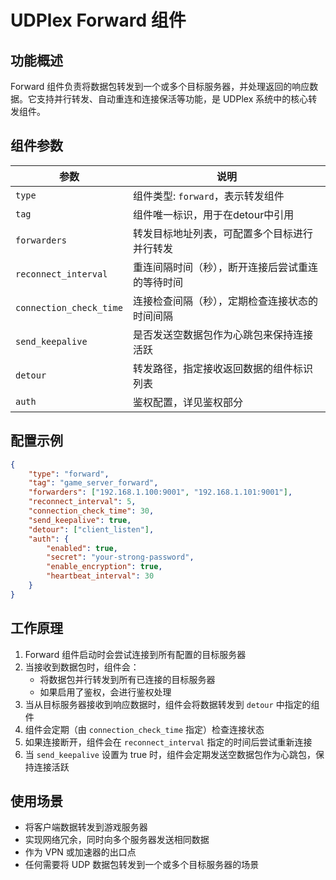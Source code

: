 # UDPlex Forward 组件

## 功能概述
Forward 组件负责将数据包转发到一个或多个目标服务器，并处理返回的响应数据。它支持并行转发、自动重连和连接保活等功能，是 UDPlex 系统中的核心转发组件。

## 组件参数

| 参数 | 说明 |
|------|------|
| `type` | 组件类型: `forward`，表示转发组件 |
| `tag` | 组件唯一标识，用于在detour中引用 |
| `forwarders` | 转发目标地址列表，可配置多个目标进行并行转发 |
| `reconnect_interval` | 重连间隔时间（秒），断开连接后尝试重连的等待时间 |
| `connection_check_time` | 连接检查间隔（秒），定期检查连接状态的时间间隔 |
| `send_keepalive` | 是否发送空数据包作为心跳包来保持连接活跃 |
| `detour` | 转发路径，指定接收返回数据的组件标识列表 |
| `auth` | 鉴权配置，详见鉴权部分 |

## 配置示例

```json
{
    "type": "forward",
    "tag": "game_server_forward",
    "forwarders": ["192.168.1.100:9001", "192.168.1.101:9001"],
    "reconnect_interval": 5,
    "connection_check_time": 30,
    "send_keepalive": true,
    "detour": ["client_listen"],
    "auth": {
        "enabled": true,
        "secret": "your-strong-password",
        "enable_encryption": true,
        "heartbeat_interval": 30
    }
}
```

## 工作原理

1. Forward 组件启动时会尝试连接到所有配置的目标服务器
2. 当接收到数据包时，组件会：
   - 将数据包并行转发到所有已连接的目标服务器
   - 如果启用了鉴权，会进行鉴权处理
3. 当从目标服务器接收到响应数据时，组件会将数据转发到 `detour` 中指定的组件
4. 组件会定期（由 `connection_check_time` 指定）检查连接状态
5. 如果连接断开，组件会在 `reconnect_interval` 指定的时间后尝试重新连接
6. 当 `send_keepalive` 设置为 true 时，组件会定期发送空数据包作为心跳包，保持连接活跃

## 使用场景

- 将客户端数据转发到游戏服务器
- 实现网络冗余，同时向多个服务器发送相同数据
- 作为 VPN 或加速器的出口点
- 任何需要将 UDP 数据包转发到一个或多个目标服务器的场景